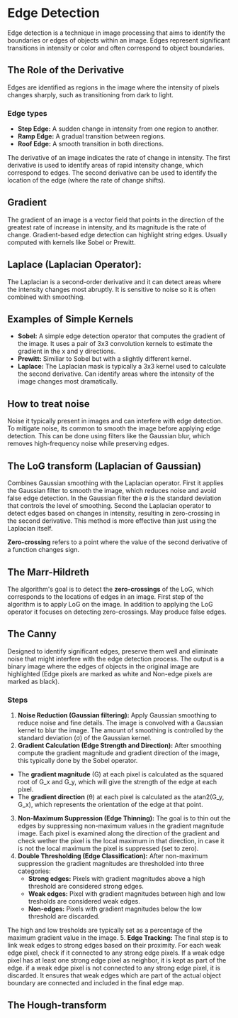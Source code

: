 # Edge Detection
Edge detection is a technique in image processing that aims to identify the boundaries or edges of objects within an image. Edges represent significant transitions in intensity or color and often correspond to object boundaries.

## The Role of the Derivative
Edges are identified as regions in the image where the intensity of pixels changes sharply, such as transitioning from dark to light.

### Edge types
- **Step Edge:** A sudden change in intensity from one region to another.
- **Ramp Edge:** A gradual transition between regions.
- **Roof Edge:** A smooth transition in both directions.

The derivative of an image indicates the rate of change in intensity. The first derivative is used to identify areas of rapid intensity change, which correspond to edges. The second derivative can be used to identify the location of the edge (where the rate of change shifts).

## Gradient
The gradient of an image is a vector field that points in the direction of the greatest rate of increase in intensity, and its magnitude is the rate of change. Gradient-based  edge detection can highlight string edges. Usually computed with kernels like Sobel or Prewitt.

## Laplace (Laplacian Operator):
The Laplacian is a second-order derivative and it can detect areas where the intensity changes most abruptly. It is sensitive to noise so it is often combined with smoothing.

## Examples of Simple Kernels
- **Sobel:** A simple edge detection operator that computes the gradient of the image. It uses a pair of 3x3 convolution kernels to estimate the gradient in the x and y directions.
- **Prewitt:** Similiar to Sobel but with a slightly different kernel.
- **Laplace:** The Laplacian mask is typically a 3x3 kernel used to calculate the second derivative. Can identify areas where the intensity of the image changes most dramatically.

## How to treat noise
Noise it typically present in images and can interfere with edge detection. To mitigate noise, its common to smooth the image before applying edge detection. This can be done using filters like the Gaussian blur, which removes high-frequency noise while preserving edges.

## The LoG transform (Laplacian of Gaussian)
Combines Gaussian smoothing with the Laplacian operator. First it applies the Gaussian filter to smooth the image, which reduces noise and avoid false edge detection. In the Gaussian filter the **σ** is the standard deviation that controls the level of smoothing. Second the Laplacian operator to detect edges based on changes in intensity, resulting in zero-crossing in the second derivative. This method is more effective than just using the Laplacian itself.

**Zero-crossing** refers to a point where the value of the second derivative of a function changes sign.

## The Marr-Hildreth
The algorithm's goal is to detect the **zero-crossings** of the LoG, which corresponds to the locations of edges in an image. First step of the algorithm is to apply LoG on the image. In addition to applying the LoG operator it focuses on detecting zero-crossings. May produce false edges.

## The Canny
Designed to identify significant edges, preserve them well and eliminate noise that might interfere with the edge detection process. The output is a binary image where the edges of objects in the original image are highlighted (Edge pixels are marked as white and Non-edge pixels are marked as black).

### Steps
1. **Noise Reduction (Gaussian filtering):** Apply Gaussian smoothing to reduce noise and fine details. The image is convolved with a Gaussian kernel to blur the image. The amount of smoothing is controlled by the standard deviation (σ) of the Gaussian kernel.
2. **Gradient Calculation (Edge Strength and Direction):** After smoothing compute the gradient magnitude and gradient direction of the image, this typically done by the Sobel operator.
  - The **gradient magnitude** (G) at each pixel is calculated as the squared root of G_x and G_y, which will give the strength of the edge at each pixel.
  - The **gradient direction** (θ) at each pixel is calculated as the atan2(G_y, G_x), which represents the orientation of the edge at that point.
3. **Non-Maximum Suppression (Edge Thinning):** The goal is to thin out the edges by suppressing non-maximum values in the gradient magnitude image. Each pixel is examined along the direction of the gradient and check wether the pixel is the local maximum in that direction, in case it is not the local maximum the pixel is suppressed (set to zero).
4. **Double Thresholding (Edge Classification):** After non-maximum suppression the gradient magnitudes are thresholded into three categories:
    - **Strong edges:** Pixels with gradient magnitudes above a high threshold are considered strong edges.
    - **Weak edges:** Pixel with gradient magnitudes between high and low tresholds are considered weak edges.
    - **Non-edges:** Pixels with gradient magnitudes below the low threshold are discarded.

  The high and low tresholds are typically set as a percentage of the maximum gradient value in the image.
5. **Edge Tracking:** The final step is to link weak edges to strong edges based on their proximity. For each weak edge pixel, check if it connected to any strong edge pixels. If a weak edge pixel has at least one strong edge pixel as neighbor, it is kept as part of the edge. if a weak edge pixel is not connected to any strong edge pixel, it is discarded. It ensures that weak edges which are part of the actual object boundary are connected and included in the final edge map.

## The Hough-transform
